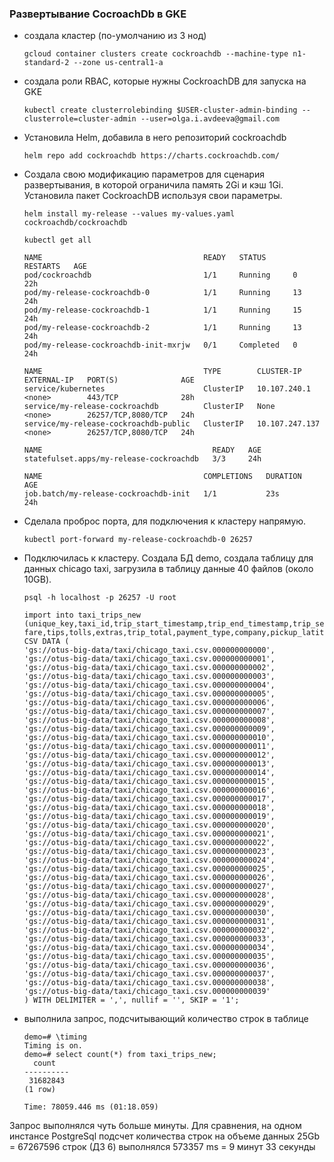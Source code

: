 ### Развертывание CocroachDb в GKE 

* создала кластер (по-умолчанию из 3 нод)  

      gcloud container clusters create cockroachdb --machine-type n1-standard-2 --zone us-central1-a
      
* создала роли RBAC, которые нужны CockroachDB для запуска на GKE  

      kubectl create clusterrolebinding $USER-cluster-admin-binding --clusterrole=cluster-admin --user=olga.i.avdeeva@gmail.com
      
* Установила Helm, добавила в него репозиторий cockroachdb  

      helm repo add cockroachdb https://charts.cockroachdb.com/
      
* Создала свою модификацию параметров для сценария развертывания, в которой ограничила память 2Gi и кэш 1Gi.  Установила пакет CockroachDB используя свои параметры.  

      helm install my-release --values my-values.yaml cockroachdb/cockroachdb
      
      kubectl get all
      
      NAME                                    READY   STATUS      RESTARTS   AGE
      pod/cockroachdb                         1/1     Running     0          22h
      pod/my-release-cockroachdb-0            1/1     Running     13         24h
      pod/my-release-cockroachdb-1            1/1     Running     15         24h
      pod/my-release-cockroachdb-2            1/1     Running     13         24h
      pod/my-release-cockroachdb-init-mxrjw   0/1     Completed   0          24h
      
      NAME                                    TYPE        CLUSTER-IP       EXTERNAL-IP   PORT(S)              AGE
      service/kubernetes                      ClusterIP   10.107.240.1     <none>        443/TCP              28h
      service/my-release-cockroachdb          ClusterIP   None             <none>        26257/TCP,8080/TCP   24h
      service/my-release-cockroachdb-public   ClusterIP   10.107.247.137   <none>        26257/TCP,8080/TCP   24h
      
      NAME                                      READY   AGE
      statefulset.apps/my-release-cockroachdb   3/3     24h
      
      NAME                                    COMPLETIONS   DURATION   AGE
      job.batch/my-release-cockroachdb-init   1/1           23s        24h
      
* Сделала проброс порта, для подключения к кластеру напрямую. 

      kubectl port-forward my-release-cockroachdb-0 26257
      
* Подключилась к кластеру. Создала БД demo, создала таблицу для данных chicago taxi, загрузила в таблицу данные 40 файлов (около 10GB).  

      psql -h localhost -p 26257 -U root
      
      import into taxi_trips_new (unique_key,taxi_id,trip_start_timestamp,trip_end_timestamp,trip_seconds,trip_miles,pickup_census_tract,dropoff_census_tract,pickup_community_area,dropoff_community_area,
      fare,tips,tolls,extras,trip_total,payment_type,company,pickup_latitude,pickup_longitude,pickup_location,dropoff_latitude,dropoff_longitude,dropoff_location) 
      CSV DATA (
      'gs://otus-big-data/taxi/chicago_taxi.csv.000000000000',
      'gs://otus-big-data/taxi/chicago_taxi.csv.000000000001',
      'gs://otus-big-data/taxi/chicago_taxi.csv.000000000002',
      'gs://otus-big-data/taxi/chicago_taxi.csv.000000000003',
      'gs://otus-big-data/taxi/chicago_taxi.csv.000000000004',
      'gs://otus-big-data/taxi/chicago_taxi.csv.000000000005',
      'gs://otus-big-data/taxi/chicago_taxi.csv.000000000006',
      'gs://otus-big-data/taxi/chicago_taxi.csv.000000000007',
      'gs://otus-big-data/taxi/chicago_taxi.csv.000000000008',
      'gs://otus-big-data/taxi/chicago_taxi.csv.000000000009',
      'gs://otus-big-data/taxi/chicago_taxi.csv.000000000010',
      'gs://otus-big-data/taxi/chicago_taxi.csv.000000000011',
      'gs://otus-big-data/taxi/chicago_taxi.csv.000000000012',
      'gs://otus-big-data/taxi/chicago_taxi.csv.000000000013',
      'gs://otus-big-data/taxi/chicago_taxi.csv.000000000014',
      'gs://otus-big-data/taxi/chicago_taxi.csv.000000000015',
      'gs://otus-big-data/taxi/chicago_taxi.csv.000000000016',
      'gs://otus-big-data/taxi/chicago_taxi.csv.000000000017',
      'gs://otus-big-data/taxi/chicago_taxi.csv.000000000018',
      'gs://otus-big-data/taxi/chicago_taxi.csv.000000000019',
      'gs://otus-big-data/taxi/chicago_taxi.csv.000000000020',
      'gs://otus-big-data/taxi/chicago_taxi.csv.000000000021',
      'gs://otus-big-data/taxi/chicago_taxi.csv.000000000022',
      'gs://otus-big-data/taxi/chicago_taxi.csv.000000000023',
      'gs://otus-big-data/taxi/chicago_taxi.csv.000000000024',
      'gs://otus-big-data/taxi/chicago_taxi.csv.000000000025',
      'gs://otus-big-data/taxi/chicago_taxi.csv.000000000026',
      'gs://otus-big-data/taxi/chicago_taxi.csv.000000000027',
      'gs://otus-big-data/taxi/chicago_taxi.csv.000000000028',
      'gs://otus-big-data/taxi/chicago_taxi.csv.000000000029',
      'gs://otus-big-data/taxi/chicago_taxi.csv.000000000030',
      'gs://otus-big-data/taxi/chicago_taxi.csv.000000000031',
      'gs://otus-big-data/taxi/chicago_taxi.csv.000000000032',
      'gs://otus-big-data/taxi/chicago_taxi.csv.000000000033',
      'gs://otus-big-data/taxi/chicago_taxi.csv.000000000034',
      'gs://otus-big-data/taxi/chicago_taxi.csv.000000000035',
      'gs://otus-big-data/taxi/chicago_taxi.csv.000000000036',
      'gs://otus-big-data/taxi/chicago_taxi.csv.000000000037',
      'gs://otus-big-data/taxi/chicago_taxi.csv.000000000038',
      'gs://otus-big-data/taxi/chicago_taxi.csv.000000000039'
      ) WITH DELIMITER = ',', nullif = '', SKIP = '1';
      
* выполнила запрос, подсчитывающий количество строк в таблице  

      demo=# \timing
      Timing is on.
      demo=# select count(*) from taxi_trips_new;
        count   
      ----------
       31682843
      (1 row)
      
      Time: 78059.446 ms (01:18.059)
      
Запрос выполнялся чуть больше минуты. Для сравнения, на одном инстансе PostgreSql подсчет количества строк на объеме данных 25Gb = 67267596 строк (ДЗ 6) выполнялся 573357 ms = 9 минут 33 секунды


      
